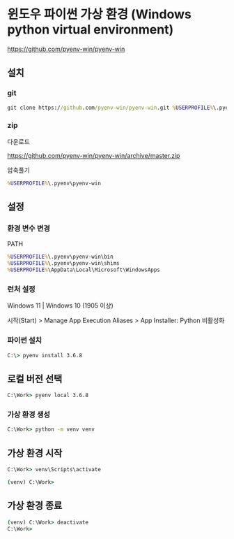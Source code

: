 # 윈도우 파이썬 가상 환경 (Windows python virtual environment)

<https://github.com/pyenv-win/pyenv-win>

## 설치

### git

```bat
git clone https://github.com/pyenv-win/pyenv-win.git %USERPROFILE%\.pyenv
```

### zip

다운로드

<https://github.com/pyenv-win/pyenv-win/archive/master.zip>

압축풀기

```bat
%USERPROFILE%\.pyenv\pyenv-win
```

## 설정

### 환경 변수 변경

PATH

```bat
%USERPROFILE%\.pyenv\pyenv-win\bin
%USERPROFILE%\.pyenv\pyenv-win\shims
%USERPROFILE%\AppData\Local\Microsoft\WindowsApps
```

### 런처 설정

Windows 11 | Windows 10 (1905 이상)

시작(Start) > Manage App Execution Aliases > App Installer: Python 비활성화


### 파이썬 설치

```bat
C:\> pyenv install 3.6.8
```

## 로컬 버전 선택

```bat
C:\Work> pyenv local 3.6.8
```

### 가상 환경 생성

```bat
C:\Work> python -m venv venv
```

## 가상 환경 시작

```bat
C:\Work> venv\Scripts\activate

(venv) C:\Work>
```

## 가상 환경 종료

```bat
(venv) C:\Work> deactivate
C:\Work>
```